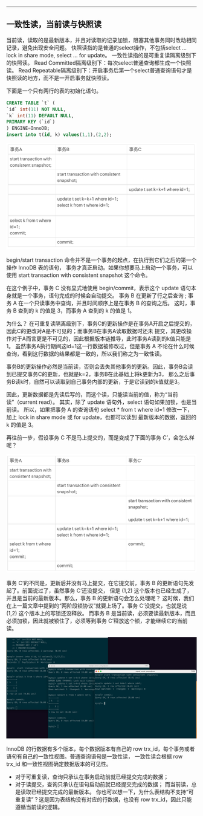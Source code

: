 
---
一致性读，当前读与快照读
---

当前读，读取的是最新版本，并且对读取的记录加锁，阻塞其他事务同时改动相同记录，避免出现安全问题。
快照读指的是普通的select操作，不包括select ... lock in share mode, select ... for update。
一致性读指的是可重复读隔离级别下的快照读。
Read Committed隔离级别下：每次select普通查询都生成一个快照读。
Read Repeatable隔离级别下：开启事务后第一个select普通查询语句才是快照读的地方，而不是一开启事务就快照读。

下面是一个只有两行的表的初始化语句。

```sql
CREATE TABLE `t` (
`id` int(11) NOT NULL,
`k` int(11) DEFAULT NULL,
PRIMARY KEY (`id`)
) ENGINE=InnoDB;
insert into t(id, k) values(1,1),(2,2);
```





![mvcc-nine.png](images%2Fmvcc-nine.png)





begin/start transaction 命令并不是一个事务的起点，在执行到它们之后的第一个操作 InnoDB 表的语句，
事务才真正启动。如果你想要马上启动一个事务，可以使用 start transaction with consistent snapshot 这个命令。

在这个例子中，事务 C 没有显式地使用 begin/commit，表示这个 update 语句本身就是一个事务，语句完成的时候会自动提交。
事务 B 在更新了行之后查询 ; 事务 A 在一个只读事务中查询，并且时间顺序上是在事务 B 的查询之后。
这时，事务 B 查到的 k 的值是 3，而事务 A 查到的 k 的值是 1。

为什么？
在可重复读隔离级别下，事务C的更新操作是在事务A开启之后提交的，因此C的更改对A是不可见的；而事务B在事务A读取数据时还未
提交，其更改操作对于A而言更是不可见的，因此根据版本链推导，此时事务A读到的k值只能是1。
虽然事务A执行期间这id=1这一行数据被修改过，但是事务 A 不论在什么时候查询，看到这行数据的结果都是一致的，所以我们称之为一致性读。

事务B的更新操作必然是当前读，否则会丢失其他事务的更新。因此，事务B会读到已提交事务C的更新，也就是k=2，事务B在此基础上将k更新为3，
那么之后事务B读k时，自然可以读取到自己事务内部的更新，于是它读到的k值就是3。

因此，更新数据都是先读后写的，而这个读，只能读当前的值，称为“当前读”（current read）。
其实，除了 update 语句外，select 语句如果加锁，也是当前读。
所以，如果把事务 A 的查询语句 select * from t where id=1 修改一下，加上 lock in share mode 或 for update，也都可以读到
最新版本的数据，返回的 k 的值是 3。

再往前一步，假设事务 C 不是马上提交的，而是变成了下面的事务 C’，会怎么样呢？





![mvcc-ten.png](images%2Fmvcc-ten.png)





事务 C’的不同是，更新后并没有马上提交，在它提交前，事务 B 的更新语句先发起了。前面说过了，虽然事务 C’还没提交，
但是 (1,2) 这个版本也已经生成了，并且是当前的最新版本。那么，事务 B 的更新语句会怎么处理呢？
这时候，我们在上一篇文章中提到的“两阶段锁协议”就要上场了。事务 C’没提交，也就是说 (1,2) 这个版本上的写锁还没释放。
而事务 B 是当前读，必须要读最新版本，而且必须加锁，因此就被锁住了，必须等到事务 C’释放这个锁，才能继续它的当前读。





![mvcc-demo.png](images%2Fmvcc-demo.png)





InnoDB 的行数据有多个版本，每个数据版本有自己的 row trx_id，每个事务或者语句有自己的一致性视图。普通查询语句是一致性读，
一致性读会根据 row trx_id 和一致性视图确定数据版本的可见性。
- 对于可重复读，查询只承认在事务启动前就已经提交完成的数据；
- 对于读提交，查询只承认在语句启动前就已经提交完成的数据；
  而当前读，总是读取已经提交完成的最新版本。
  你也可以想一下，为什么表结构不支持“可重复读”？这是因为表结构没有对应的行数据，也没有 row trx_id，因此只能遵循当前读的逻辑。